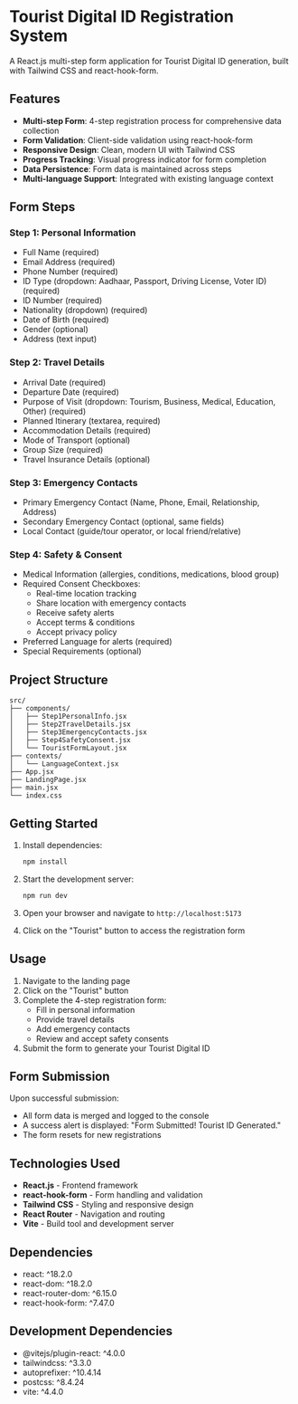 # Tourist Digital ID Registration System

A React.js multi-step form application for Tourist Digital ID generation, built with Tailwind CSS and react-hook-form.

## Features

- **Multi-step Form**: 4-step registration process for comprehensive data collection
- **Form Validation**: Client-side validation using react-hook-form
- **Responsive Design**: Clean, modern UI with Tailwind CSS
- **Progress Tracking**: Visual progress indicator for form completion
- **Data Persistence**: Form data is maintained across steps
- **Multi-language Support**: Integrated with existing language context

## Form Steps

### Step 1: Personal Information
- Full Name (required)
- Email Address (required)
- Phone Number (required)
- ID Type (dropdown: Aadhaar, Passport, Driving License, Voter ID) (required)
- ID Number (required)
- Nationality (dropdown) (required)
- Date of Birth (required)
- Gender (optional)
- Address (text input)

### Step 2: Travel Details
- Arrival Date (required)
- Departure Date (required)
- Purpose of Visit (dropdown: Tourism, Business, Medical, Education, Other) (required)
- Planned Itinerary (textarea, required)
- Accommodation Details (required)
- Mode of Transport (optional)
- Group Size (required)
- Travel Insurance Details (optional)

### Step 3: Emergency Contacts
- Primary Emergency Contact (Name, Phone, Email, Relationship, Address)
- Secondary Emergency Contact (optional, same fields)
- Local Contact (guide/tour operator, or local friend/relative)

### Step 4: Safety & Consent
- Medical Information (allergies, conditions, medications, blood group)
- Required Consent Checkboxes:
  - Real-time location tracking
  - Share location with emergency contacts
  - Receive safety alerts
  - Accept terms & conditions
  - Accept privacy policy
- Preferred Language for alerts (required)
- Special Requirements (optional)

## Project Structure

```
src/
├── components/
│   ├── Step1PersonalInfo.jsx
│   ├── Step2TravelDetails.jsx
│   ├── Step3EmergencyContacts.jsx
│   ├── Step4SafetyConsent.jsx
│   └── TouristFormLayout.jsx
├── contexts/
│   └── LanguageContext.jsx
├── App.jsx
├── LandingPage.jsx
├── main.jsx
└── index.css
```

## Getting Started

1. Install dependencies:
   ```bash
   npm install
   ```

2. Start the development server:
   ```bash
   npm run dev
   ```

3. Open your browser and navigate to `http://localhost:5173`

4. Click on the "Tourist" button to access the registration form

## Usage

1. Navigate to the landing page
2. Click on the "Tourist" button
3. Complete the 4-step registration form:
   - Fill in personal information
   - Provide travel details
   - Add emergency contacts
   - Review and accept safety consents
4. Submit the form to generate your Tourist Digital ID

## Form Submission

Upon successful submission:
- All form data is merged and logged to the console
- A success alert is displayed: "Form Submitted! Tourist ID Generated."
- The form resets for new registrations

## Technologies Used

- **React.js** - Frontend framework
- **react-hook-form** - Form handling and validation
- **Tailwind CSS** - Styling and responsive design
- **React Router** - Navigation and routing
- **Vite** - Build tool and development server

## Dependencies

- react: ^18.2.0
- react-dom: ^18.2.0
- react-router-dom: ^6.15.0
- react-hook-form: ^7.47.0

## Development Dependencies

- @vitejs/plugin-react: ^4.0.0
- tailwindcss: ^3.3.0
- autoprefixer: ^10.4.14
- postcss: ^8.4.24
- vite: ^4.4.0
